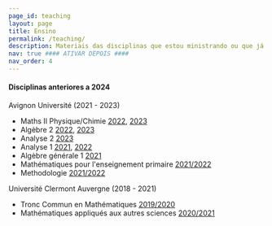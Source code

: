 ```yaml
---
page_id: teaching
layout: page
title: Ensino
permalink: /teaching/
description: Materiais das disciplinas que estou ministrando ou que já ministrei (apenas disponível na língua de origem).
nav: true #### ATIVAR DEPOIS ####
nav_order: 4
---
```


<h4>Disciplinas anteriores a 2024</h4>

Avignon Université (2021 - 2023)
<ul>
<li>Maths II Physique/Chimie <a href="/teachings/avignon/maths-ii-2022/main"> 2022</a>, <a href="/teachings/avignon/maths-ii-2023/main"> 2023</a></li>
<li>Algèbre 2 <a href="/teachings/avignon/algebre-2-2022/main"> 2022</a>, <a href="/teachings/avignon/algebre-2-2023/main"> 2023</a></li>
<li>Analyse 2 <a href="/teachings/avignon/analyse-2-2023/main"> 2023</a></li>
<li>Analyse 1 <a href="/teachings/avignon/analyse-1-2021/main"> 2021</a>, <a href="/teachings/avignon/analyse-1-2022/main"> 2022</a></li>
<li>Algèbre générale 1  <a href="/teachings/avignon/algebre-generale-1-2021/main"> 2021</a></li>
<li>Mathématiques pour l'enseignement primaire <a href="/teachings/avignon/mathematiques-pour-lens/main"> 2021/2022</a></li>
<li>Methodologie <a href="/teachings/avignon/methodologie/main"> 2021/2022</a></li>
</ul>

Université Clermont Auvergne (2018 - 2021)
<ul>
<li>Tronc Commun en Mathématiques <a href="/teachings/clermont/tcm/main"> 2019/2020</a> </li>
<li>Mathématiques appliqués aux autres sciences <a href="/teachings/clermont/maas/main"> 2020/2021</a></li>
</ul>
